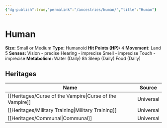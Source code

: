 ```yaml
---
{"dg-publish":true,"permalink":"/ancestries/human/","title":"Human"}
---
```


# Human
**Size:** Small or Medium
**Type:** Humanoid
**Hit Points (HP):** 4
**Movement:** Land 5
**Senses:** 
	Vision - precise
	Hearing - imprecise
	Smell - imprecise
	Touch - imprecise
**Metabolism:** 
	Water (Daily)
	8h Sleep (Daily)
	Food (Daily)

## Heritages
| Name                                                        | Source    |
| ----------------------------------------------------------- | --------- |
| [[Heritages/Curse of the Vampire\|Curse of the Vampire]] | Universal |
| [[Heritages/Military Training\|Military Training]]       | Universal |
| [[Heritages/Communal\|Communal]]                         | Universal |


